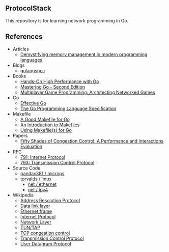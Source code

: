 ## ProtocolStack
This repository is for learning network programming in Go.

## References
- Articles
  - [Demystifying memory management in modern programming languages](https://deepu.tech/memory-management-in-programming/)
- Blogs
  - [golangspec](https://medium.com/golangspec)
- Books
  - [Hands-On High Performance with Go](https://www.packtpub.com/product/hands-on-high-performance-with-go/9781789805789)
  - [Mastering Go - Second Edition](https://www.packtpub.com/product/mastering-go-second-edition/9781838559335)
  - [Multiplayer Game Programming: Architecting Networked Games](https://www.oreilly.com/library/view/multiplayer-game-programming/9780134034355/)
- Go
  - [Effective Go](https://golang.org/doc/effective_go)
  - [The Go Programming Language Specification ](https://golang.org/ref/spec)
- Makefile
  - [A Good Makefile for Go](https://kodfabrik.com/journal/a-good-makefile-for-go)
  - [An Introduction to Makefiles](https://www.gnu.org/software/make/manual/html_node/Introduction.html)
  - [Using Makefile(s) for Go](https://danishpraka.sh/2019/12/07/using-makefiles-for-go.html)
- Papers
  - [Fifty Shades of Congestion Control: A Performance and Interactions Evaluation](https://arxiv.org/abs/1903.03852)
- RFC
  - [791: Internet Protocol](https://tools.ietf.org/html/rfc791)
  - [793: Transmission Control Protocol](https://tools.ietf.org/html/rfc793)
- Source Code
  - [pandax381 / microps](https://github.com/pandax381/microps)
  - [torvalds / linux](https://github.com/torvalds/linux)
    - [net / ethernet](https://github.com/torvalds/linux/tree/master/net/ethernet)
    - [net / ipv4](https://github.com/torvalds/linux/tree/master/net/ipv4)
- Wikipedia
  - [Address Resolution Protocol](https://en.wikipedia.org/wiki/Address_Resolution_Protocol)
  - [Data link layer](https://en.wikipedia.org/wiki/Data_link_layer)
  - [Ethernet frame](https://en.wikipedia.org/wiki/Ethernet_frame)
  - [Internet Protocol](https://en.wikipedia.org/wiki/Internet_Protocol)
  - [Network Layer](https://en.wikipedia.org/wiki/Network_layer)
  - [TUN/TAP](https://en.wikipedia.org/wiki/TUN/TAP)
  - [TCP congestion control](https://en.wikipedia.org/wiki/TCP_congestion_control)
  - [Transmission Control Protocol](https://en.wikipedia.org/wiki/Transmission_Control_Protocol)
  - [User Datagram Protocol](https://en.wikipedia.org/wiki/User_Datagram_Protocol)
